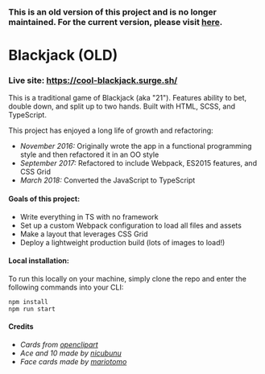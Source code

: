 ### This is an old version of this project and is no longer maintained. For the current version, please visit [here](https://github.com/johnnycopes/blackjack).

# Blackjack (OLD)

### Live site: https://cool-blackjack.surge.sh/

This is a traditional game of Blackjack (aka "21"). Features ability to bet, double down, and split up to two hands. Built with HTML, SCSS, and TypeScript.

This project has enjoyed a long life of growth and refactoring: 
- _November 2016:_ Originally wrote the app in a functional programming style and then refactored it in an OO style
- _September 2017:_ Refactored to include Webpack, ES2015 features, and CSS Grid
- _March 2018:_ Converted the JavaScript to TypeScript

#### Goals of this project:

- Write everything in TS with no framework
- Set up a custom Webpack configuration to load all files and assets
- Make a layout that leverages CSS Grid
- Deploy a lightweight production build (lots of images to load!)

#### Local installation:

To run this locally on your machine, simply clone the repo and enter the following commands into your CLI:

```
npm install
npm run start
```

#### Credits
* _Cards from [openclipart](https://openclipart.org)_
* _Ace and 10 made by [nicubunu](http://nicubunu.ro)_
* _Face cards made by [mariotomo](https://openclipart.org/user-detail/mariotomo)_
